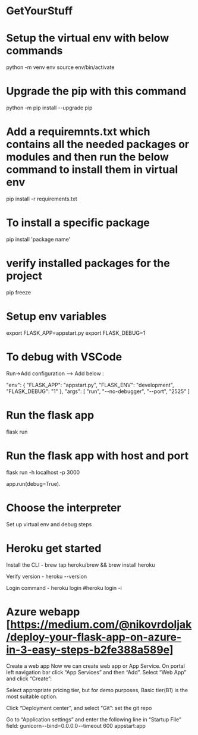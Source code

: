 # GetYourStuff

# Setup the virtual env with below commands 
python -m venv env
source env/bin/activate

# Upgrade the pip with this command 
python -m pip install --upgrade pip

# Add a requiremnts.txt which contains all the needed packages or modules and then run the below command to install them in virtual env
pip install -r requirements.txt

# To install a specific package
pip install 'package name' 

# verify installed packages for the project 
pip freeze

# Setup env variables 

export FLASK_APP=appstart.py
export FLASK_DEBUG=1

# To debug with VSCode
Run->Add configuration --> Add below :

"env": {
                "FLASK_APP": "appstart.py",
                "FLASK_ENV": "development",
                "FLASK_DEBUG": "1"
            },
            "args": [
                "run",
                "--no-debugger",
                "--port",
                "2525"
            ]

# Run the flask app
flask run

# Run the flask app with host and port
flask run -h localhost -p 3000

app.run(debug=True).

# Choose the interpreter 
Set up virtual env and debug steps

# Heroku get started

Install the CLI -
brew tap heroku/brew && brew install heroku

Verify version -
heroku --version

Login command - 
heroku login
#heroku login -i 



# Azure webapp [https://medium.com/@nikovrdoljak/deploy-your-flask-app-on-azure-in-3-easy-steps-b2fe388a589e]
Create a web app
Now we can create web app or App Service. On portal left navigation bar click “App Services” and then “Add”. Select “Web App” and click “Create”:

Select appropriate pricing tier, but for demo purposes, Basic tier(B1) is the most suitable option.

Click “Deployment center”, and select "Git”: set the git repo

Go to “Application settings” and enter the following line in “Startup File” field:
gunicorn --bind=0.0.0.0 --timeout 600 appstart:app